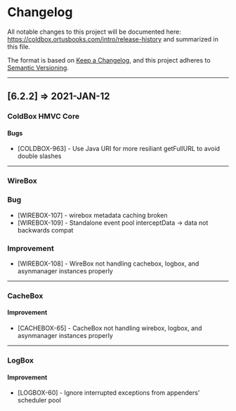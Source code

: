 # Changelog

All notable changes to this project will be documented here: https://coldbox.ortusbooks.com/intro/release-history and summarized in this file.

The format is based on [Keep a Changelog](https://keepachangelog.com/en/1.0.0/),
and this project adheres to [Semantic Versioning](https://semver.org/spec/v2.0.0.html).

----

## [6.2.2] => 2021-JAN-12

### ColdBox HMVC Core

#### Bugs

* [COLDBOX-963] - Use Java URI for more resiliant getFullURL to avoid double slashes

----

### WireBox

### Bug

* [WIREBOX-107] - wirebox metadata caching broken
* [WIREBOX-109] - Standalone event pool interceptData -> data not backwards compat

### Improvement

* [WIREBOX-108] - WireBox not handling cachebox, logbox, and asynmanager instances properly


----

### CacheBox

#### Improvement

* [CACHEBOX-65] - CacheBox not handling wirebox, logbox, and asynmanager instances properly

----

### LogBox

#### Improvement

* [LOGBOX-60] - Ignore interrupted exceptions from appenders' scheduler pool
